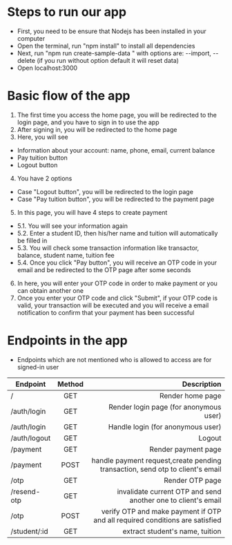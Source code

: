 # Steps to run our app

- First, you need to be ensure that Nodejs has been installed in your computer
- Open the terminal, run "npm install" to install all dependencies
- Next, run "npm run create-sample-data <options>" with options are: --import, --delete (if you run without option default it will reset data)
- Open localhost:3000

# Basic flow of the app

1. The first time you access the home page, you will be redirected to the login page, and you have to sign in to use the app
2. After signing in, you will be redirected to the home page
3. Here, you will see

* Information about your account: name, phone, email, current balance
* Pay tuition button
* Logout button

4. You have 2 options
* Case "Logout button", you will be redirected to the login page
* Case "Pay tuition button", you will be redirected to the payment page

5. In this page, you will have 4 steps to create payment
* 5.1. You will see your information again
* 5.2. Enter a student ID, then his/her name and tuition will automatically be filled in
* 5.3. You will check some transaction information like transactor, balance, student name, tuition fee
* 5.4. Once you click "Pay button", you will receive an OTP code in your email and be redirected to the OTP page after some seconds
6. In here, you will enter your OTP code in order to make payment or you can obtain another one
7. Once you enter your OTP code and click "Submit", if your OTP code is valid, your transaction will be executed and
   you will receive a email notification to confirm that your payment has been successful

# Endpoints in the app

- Endpoints which are not mentioned who is allowed to access are for signed-in user

| Endpoint     | Method |                                                                   Description |
| ------------ | :----: | ----------------------------------------------------------------------------: |
| /            |  GET   |                                                              Render home page |
| /auth/login  |  GET   |                                        Render login page (for anonymous user) |
| /auth/login  |  GET   |                                             Handle login (for anonymous user) |
| /auth/logout |  GET   |                                                                        Logout |
| /payment     |  GET   |                                                           Render payment page |
| /payment     |  POST  | handle payment request,create pending transaction, send otp to client's email |
| /otp         |  GET   |                                                               Render OTP page |
| /resend-otp  |  GET   |                 invalidate current OTP and send another one to client's email |
| /otp         |  POST  |  verify OTP and make payment if OTP and all required conditions are satisfied |
| /student/:id |  GET   |                                               extract student's name, tuition |
